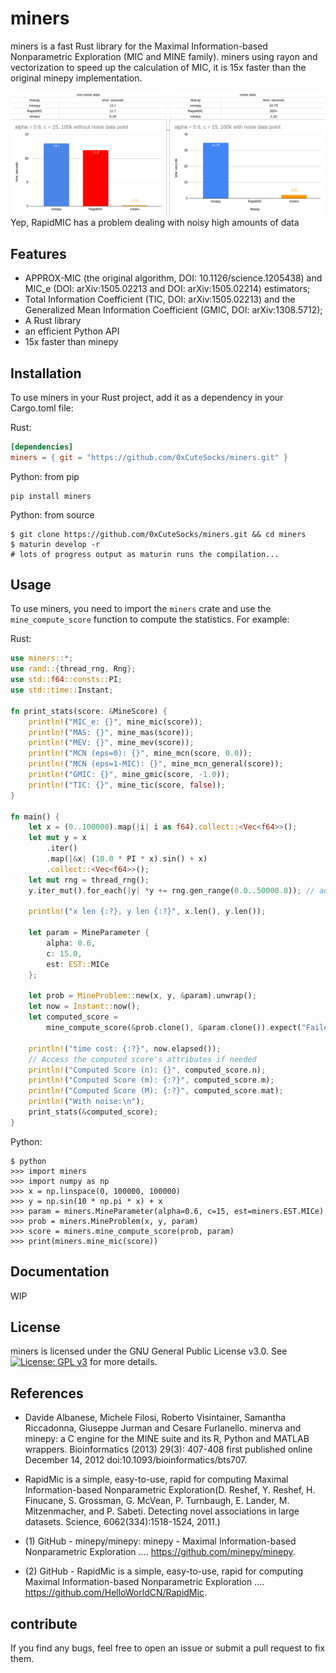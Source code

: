 # miners

miners is a fast Rust library for the Maximal Information-based Nonparametric Exploration (MIC and MINE family). miners using rayon and vectorization to speed up the calculation of MIC, it is 15x faster than the original minepy implementation.

![bench](./bench.png)
Yep, RapidMIC has a problem dealing with noisy high amounts of data

## Features

- APPROX-MIC (the original algorithm, DOI: 10.1126/science.1205438) and MIC_e (DOI: arXiv:1505.02213 and DOI: arXiv:1505.02214) estimators;
- Total Information Coefficient (TIC, DOI: arXiv:1505.02213) and the Generalized Mean Information Coefficient (GMIC, DOI: arXiv:1308.5712);
- A Rust library
- an efficient Python API
- 15x faster than minepy

## Installation

To use miners in your Rust project, add it as a dependency in your Cargo.toml file:

Rust:
```toml
[dependencies]
miners = { git = "https://github.com/0xCuteSocks/miners.git" }
```

Python: from pip
```
pip install miners
```
Python: from source
```
$ git clone https://github.com/0xCuteSocks/miners.git && cd miners
$ maturin develop -r
# lots of progress output as maturin runs the compilation...
```
## Usage

To use miners, you need to import the `miners` crate and use the `mine_compute_score` function to compute the statistics. For example:

Rust:

```rust
use miners::*;
use rand::{thread_rng, Rng};
use std::f64::consts::PI;
use std::time::Instant;

fn print_stats(score: &MineScore) {
    println!("MIC_e: {}", mine_mic(score));
    println!("MAS: {}", mine_mas(score));
    println!("MEV: {}", mine_mev(score));
    println!("MCN (eps=0): {}", mine_mcn(score, 0.0));
    println!("MCN (eps=1-MIC): {}", mine_mcn_general(score));
    println!("GMIC: {}", mine_gmic(score, -1.0));
    println!("TIC: {}", mine_tic(score, false));
}

fn main() {
    let x = (0..100000).map(|i| i as f64).collect::<Vec<f64>>();
    let mut y = x
        .iter()
        .map(|&x| (10.0 * PI * x).sin() + x)
        .collect::<Vec<f64>>();
    let mut rng = thread_rng();
    y.iter_mut().for_each(|y| *y += rng.gen_range(0.0..50000.0)); // add some noise

    println!("x len {:?}, y len {:?}", x.len(), y.len());

    let param = MineParameter {
        alpha: 0.6,
        c: 15.0,
        est: EST::MICe
    };

    let prob = MineProblem::new(x, y, &param).unwrap();
    let now = Instant::now();
    let computed_score =
        mine_compute_score(&prob.clone(), &param.clone()).expect("Failed to compute MineScore");

    println!("time cost: {:?}", now.elapsed());
    // Access the computed score's attributes if needed
    println!("Computed Score (n): {}", computed_score.n);
    println!("Computed Score (m): {:?}", computed_score.m);
    println!("Computed Score (M): {:?}", computed_score.mat);
    println!("With noise:\n");
    print_stats(&computed_score);
}

```
Python:
```
$ python
>>> import miners
>>> import numpy as np
>>> x = np.linspace(0, 100000, 100000)
>>> y = np.sin(10 * np.pi * x) + x
>>> param = miners.MineParameter(alpha=0.6, c=15, est=miners.EST.MICe)
>>> prob = miners.MineProblem(x, y, param)
>>> score = miners.mine_compute_score(prob, param)
>>> print(miners.mine_mic(score))
```

## Documentation

WIP

## License

miners is licensed under the GNU General Public License v3.0. See [![License: GPL v3](https://img.shields.io/badge/License-GPLv3-blue.svg)](https://www.gnu.org/licenses/gpl-3.0) for more details.

## References

- Davide Albanese, Michele Filosi, Roberto Visintainer, Samantha Riccadonna, Giuseppe Jurman and Cesare Furlanello.
minerva and minepy: a C engine for the MINE suite and its R, Python and MATLAB wrappers. Bioinformatics (2013) 29(3): 407-408 first published online December 14, 2012 doi:10.1093/bioinformatics/bts707.
- RapidMic is a simple, easy-to-use, rapid for computing Maximal Information-based Nonparametric Exploration(D. Reshef, Y. Reshef, H. Finucane, S. Grossman, G. McVean, P. Turnbaugh, E. Lander, M. Mitzenmacher, and P. Sabeti. Detecting novel associations in large datasets. Science, 6062(334):1518-1524, 2011.)

- (1) GitHub - minepy/minepy: minepy - Maximal Information-based Nonparametric Exploration .... https://github.com/minepy/minepy.

- (2) GitHub - RapidMic is a simple, easy-to-use, rapid for computing Maximal Information-based Nonparametric Exploration .... https://github.com/HelloWorldCN/RapidMic.

## contribute
If you find any bugs, feel free to open an issue or submit a pull request to fix them.